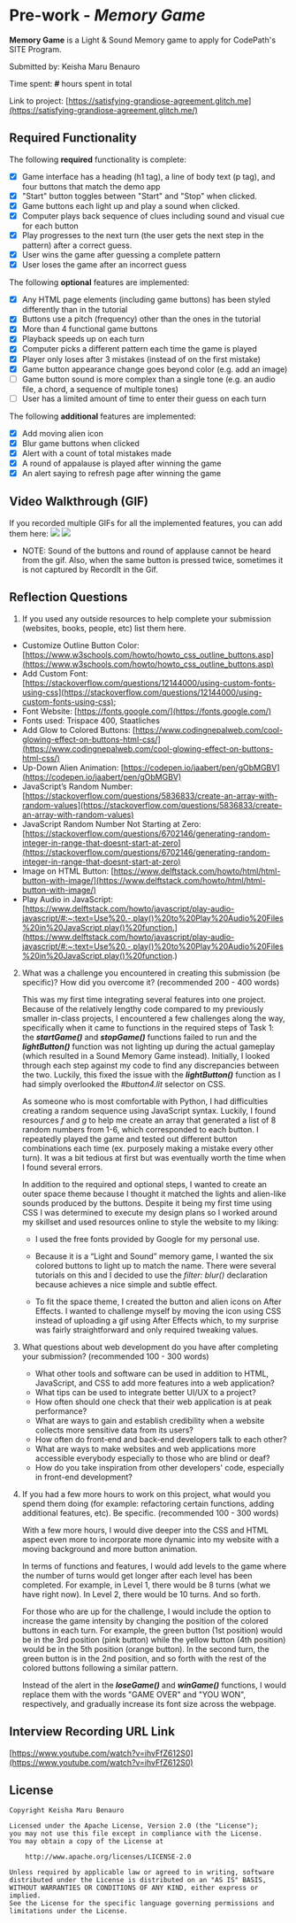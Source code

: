 # Pre-work - _Memory Game_

**Memory Game** is a Light & Sound Memory game to apply for CodePath's SITE Program.

Submitted by: Keisha Maru Benauro

Time spent: **#** hours spent in total

Link to project: [https://satisfying-grandiose-agreement.glitch.me](https://satisfying-grandiose-agreement.glitch.me/)

## Required Functionality

The following **required** functionality is complete:

- [x] Game interface has a heading (h1 tag), a line of body text (p tag), and four buttons that match the demo app
- [x] "Start" button toggles between "Start" and "Stop" when clicked.
- [x] Game buttons each light up and play a sound when clicked.
- [x] Computer plays back sequence of clues including sound and visual cue for each button
- [x] Play progresses to the next turn (the user gets the next step in the pattern) after a correct guess.
- [x] User wins the game after guessing a complete pattern
- [x] User loses the game after an incorrect guess

The following **optional** features are implemented:

- [x] Any HTML page elements (including game buttons) has been styled differently than in the tutorial
- [x] Buttons use a pitch (frequency) other than the ones in the tutorial
- [x] More than 4 functional game buttons
- [x] Playback speeds up on each turn
- [x] Computer picks a different pattern each time the game is played
- [x] Player only loses after 3 mistakes (instead of on the first mistake)
- [x] Game button appearance change goes beyond color (e.g. add an image)
- [ ] Game button sound is more complex than a single tone (e.g. an audio file, a chord, a sequence of multiple tones)
- [ ] User has a limited amount of time to enter their guess on each turn

The following **additional** features are implemented:

- [x] Add moving alien icon
- [x] Blur game buttons when clicked
- [x] Alert with a count of total mistakes made
- [x] A round of appalause is played after winning the game
- [x] An alert saying to refresh page after winning the game

## Video Walkthrough (GIF)

If you recorded multiple GIFs for all the implemented features, you can add them here:
![](http://g.recordit.co/A9fAaXHwKv.gif)
![](http://g.recordit.co/rcz6bDrETJ.gif)

* NOTE: Sound of the buttons and round of applause cannot be heard from the gif. Also, when the same button is pressed twice, sometimes it is not captured by RecordIt in the Gif.

## Reflection Questions

1. If you used any outside resources to help complete your submission (websites, books, people, etc) list them here.

- Customize Outline Button Color: [https://www.w3schools.com/howto/howto_css_outline_buttons.asp](https://www.w3schools.com/howto/howto_css_outline_buttons.asp)
- Add Custom Font: [https://stackoverflow.com/questions/12144000/using-custom-fonts-using-css](https://stackoverflow.com/questions/12144000/using-custom-fonts-using-css);
- Font Website: [https://fonts.google.com/](https://fonts.google.com/)
- Fonts used: Trispace 400, Staatliches
- Add Glow to Colored Buttons: [https://www.codingnepalweb.com/cool-glowing-effect-on-buttons-html-css/](https://www.codingnepalweb.com/cool-glowing-effect-on-buttons-html-css/)
- Up-Down Alien Animation: [https://codepen.io/jaabert/pen/gObMGBV](https://codepen.io/jaabert/pen/gObMGBV)
- JavaScript’s Random Number: [https://stackoverflow.com/questions/5836833/create-an-array-with-random-values](https://stackoverflow.com/questions/5836833/create-an-array-with-random-values)
- JavaScript Random Number Not Starting at Zero: [https://stackoverflow.com/questions/6702146/generating-random-integer-in-range-that-doesnt-start-at-zero](https://stackoverflow.com/questions/6702146/generating-random-integer-in-range-that-doesnt-start-at-zero)
- Image on HTML Button: [https://www.delftstack.com/howto/html/html-button-with-image/](https://www.delftstack.com/howto/html/html-button-with-image/)
- Play Audio in JavaScript: [https://www.delftstack.com/howto/javascript/play-audio-javascript/#:~:text=Use%20.-,play()%20to%20Play%20Audio%20Files%20in%20JavaScript,play()%20function.](https://www.delftstack.com/howto/javascript/play-audio-javascript/#:~:text=Use%20.-,play()%20to%20Play%20Audio%20Files%20in%20JavaScript,play()%20function.)
2. What was a challenge you encountered in creating this submission (be specific)? How did you overcome it? (recommended 200 - 400 words)

    This was my first time integrating several features into one project. Because of the relatively lengthy code compared to my previously smaller in-class projects, I encountered a few challenges along the way, specifically when it came to functions in the required steps of Task 1: the **_startGame()_** and **_stopGame()_** functions failed to run and the **_lightButton()_** function was not lighting up during the actual gameplay (which resulted in a Sound Memory Game instead). Initially, I looked through each step against my code to find any discrepancies between the two. Luckily, this fixed the issue with the **_lightButton()_** function as I had simply overlooked the _#button4.lit_ selector on CSS.

    As someone who is most comfortable with Python, I had difficulties creating a random sequence using JavaScript syntax. Luckily, I found resources _f_ and _g_ to help me create an array that generated a list of 8 random numbers from 1-6, which corresponded to each button. I repeatedly played the game and tested out different button combinations each time (ex. purposely making a mistake every other turn). It was a bit tedious at first but was eventually worth the time when I found several errors. 

    In addition to the required and optional steps, I wanted to create an outer space theme because I thought it matched the lights and alien-like sounds produced by the buttons. Despite it being my first time using CSS I was determined to execute my design plans so I worked around my skillset and used resources online to style the website to my liking:

      - I used the free fonts provided by Google for my personal use.

      - Because it is a “Light and Sound” memory game, I wanted the six colored buttons to light up to match the name. There were several tutorials on this and I decided to use the _filter: blur()_ declaration because achieves a nice simple and subtle effect.

      - To fit the space theme, I created the button and alien icons on After Effects. I wanted to challenge myself by moving the icon using CSS instead of uploading a gif using After Effects which, to my surprise was fairly straightforward and only required tweaking values.

3. What questions about web development do you have after completing your submission? (recommended 100 - 300 words)

    - What other tools and software can be used in addition to HTML, JavaScript, and CSS to add more features into a web application?
    - What tips can be used to integrate better UI/UX to a project?
    - How often should one check that their web application is at peak performance?
    - What are ways to gain and establish credibility when a website collects more sensitive data from its users?
    - How often do front-end and back-end developers talk to each other?
    - What are ways to make websites and web applications more accessible everybody especially to those who are blind or deaf?
    - How do you take inspiration from other developers' code, especially in front-end development?

4. If you had a few more hours to work on this project, what would you spend them doing (for example: refactoring certain functions, adding additional features, etc). Be specific. (recommended 100 - 300 words)
   
   With a few more hours, I would dive deeper into the CSS and HTML aspect even more to incorporate more dynamic into my website with a moving background and more button animation.
   
   In terms of functions and features, I would add levels to the game where the number of turns would get longer after each level has been completed. For example, in Level 1, there would be 8 turns (what we have right now). In Level 2, there would be 10 turns. And so forth.
   
   For those who are up for the challenge, I would include the option to increase the game intensity by changing the position of the colored buttons in each turn. For example, the green button (1st position) would be in the 3rd position (pink button) while the yellow button (4th position) would be in the 5th position (orange button). In the second turn, the green button is in the 2nd position, and so forth with the rest of the colored buttons following a similar pattern.
   
   Instead of the alert in the **_loseGame()_** and **_winGame()_** functions, I would replace them with the words "GAME OVER" and "YOU WON", respectively, and gradually increase its font size across the webpage.

## Interview Recording URL Link

[https://www.youtube.com/watch?v=ihvFfZ612S0](https://www.youtube.com/watch?v=ihvFfZ612S0)

## License

    Copyright Keisha Maru Benauro

    Licensed under the Apache License, Version 2.0 (the "License");
    you may not use this file except in compliance with the License.
    You may obtain a copy of the License at

        http://www.apache.org/licenses/LICENSE-2.0

    Unless required by applicable law or agreed to in writing, software
    distributed under the License is distributed on an "AS IS" BASIS,
    WITHOUT WARRANTIES OR CONDITIONS OF ANY KIND, either express or implied.
    See the License for the specific language governing permissions and
    limitations under the License.
